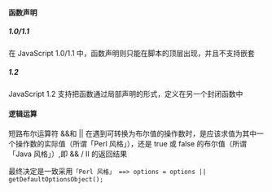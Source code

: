 #### 函数声明

##### 1.0/1.1

在 JavaScript 1.0/1.1 中，函数声明则只能在脚本的顶层出现，并且不支持嵌套



##### 1.2

JavaScript 1.2 支持把函数通过局部声明的形式，定义在另一个封闭函数中



#### 逻辑运算

短路布尔运算符 &&和 || 在遇到可转换为布尔值的操作数时，是应该求值为其中一个操作数的实际值（所谓「Perl 风格」），还是 true 或 false 的布尔值（所谓「Java 风格」）,即 && / II 的返回结果



最终决定是一致采用`「Perl 风格」 ==> options = options || getDefaultOptionsObject();`

